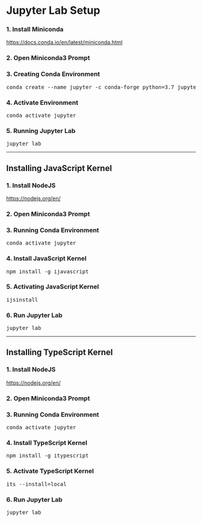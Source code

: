 # Jupyter Lab Setup

### 1. Install Miniconda
https://docs.conda.io/en/latest/miniconda.html

### 2. Open Miniconda3 Prompt

### 3. Creating Conda Environment
<pre>conda create --name jupyter -c conda-forge python=3.7 jupyterlab</pre>

### 4. Activate Environment
<pre>conda activate jupyter</pre>

### 5. Running Jupyter Lab
<pre>jupyter lab</pre>

___


## Installing JavaScript Kernel

### 1. Install NodeJS
https://nodejs.org/en/

### 2. Open Miniconda3 Prompt

### 3. Running Conda Environment
<pre>conda activate jupyter</pre>

### 4. Install JavaScript Kernel
<pre>npm install -g ijavascript</pre>

### 5. Activating JavaScript Kernel
<pre>ijsinstall</pre>

### 6. Run Jupyter Lab
<pre>jupyter lab</pre>

___

## Installing TypeScript Kernel

### 1. Install NodeJS
https://nodejs.org/en/

### 2. Open Miniconda3 Prompt

### 3. Running Conda Environment
<pre>conda activate jupyter</pre>

### 4. Install TypeScript Kernel
<pre>npm install -g itypescript</pre>

### 5. Activate TypeScript Kernel
<pre>its --install=local</pre>

### 6. Run Jupyter Lab
<pre>jupyter lab</pre>